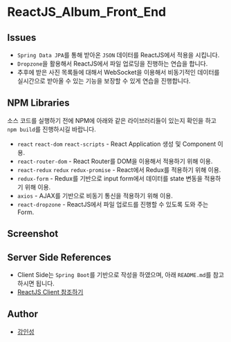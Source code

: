 # ReactJS_Album_Front_End
## Issues
- `Spring Data JPA`를 통해 받아온 `JSON` 데이터를 ReactJS에서 적용을 시킵니다.
- `Dropzone`을 활용해서 ReactJS에서 파일 업로딩을 진행하는 연습을 합니다.
- 추후에 받은 사진 목록들에 대해서 WebSocket을 이용해서 비동기적인 데이터를 실시간으로 받아올 수 있는 기능을 보장할 수 있게 연습을 진행합니다.
## NPM Libraries
소스 코드를 실행하기 전에 NPM에 아래와 같은 라이브러리들이 있는지 확인을 하고 `npm build`를 진행하시길 바랍니다.
- `react`  `react-dom`  `react-scripts` - React Application 생성 및 Component 이용.
- `react-router-dom` - React Router를 DOM을 이용해서 적용하기 위해 이용.
- `react-redux`  `redux`  `redux-promise` - React에서 Redux를 적용하기 위해 이용.
- `redux-form` - Redux를 기반으로 input form에서 데이터를 state 변동을 적용하기 위해 이용.
- `axios` - AJAX를 기반으로 비동기 통신을 적용하기 위해 이용.
- `react-dropzone` - ReactJS에서 파일 업로드를 진행할 수 있도록 도와 주는 Form.
## Screenshot

## Server Side References
- Client Side는 `Spring Boot`를 기반으로 작성을 하였으며, 아래 `README.md`를 참고하시면 됩니다.
- [ReactJS Client 참조하기](https://github.com/tails5555/ReactJS_Album_Back_End)
## Author
- [강인성](https://github.com/tails5555)